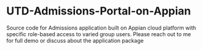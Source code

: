 # UTD-Admissions-Portal-on-Appian
Source code for Admissions application built on Appian cloud platform with specific role-based access to varied group users. Please reach out to me for full demo or discuss about the application package
